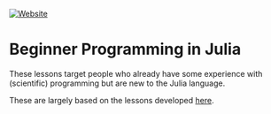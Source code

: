 [![Website](https://github.com/ornl-training/julia-intro/actions/workflows/pages/pages-build-deployment/badge.svg)](https://ornl-training.github.io/julia-intro)

# Beginner Programming in Julia

These lessons target people who already have some experience with (scientific)
programming but are new to the Julia language.

These are largely based on the lessons developed
[here](https://github.com/carpentries-incubator/julia-novice).
